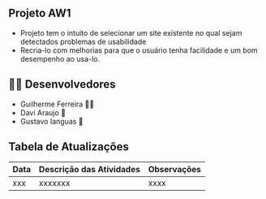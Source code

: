 ## Projeto AW1

- Projeto tem o intuito de selecionar um site existente no qual sejam detectados problemas de usabilidade
- Recria-lo com melhorias para que o usuário tenha facilidade e um bom desempenho ao usa-lo.

## 👨‍💻  Desenvolvedores 

- Guilherme Ferreira 🏄🏻 
-  Davi Araujo 🧀 
- Gustavo Ianguas 🦎 


## Tabela de Atualizações 


| Data     | Descrição das Atividades | Observações |
| -------- | ------------------------ | ----------- |
| xxx     | xxxxxxx                   | xxxx        |



